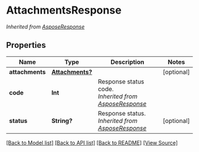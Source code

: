 ﻿# AttachmentsResponse


*Inherited from [AsposeResponse](AsposeResponse.md)*
## Properties
Name | Type | Description | Notes
------------ | ------------- | ------------- | -------------
**attachments** | [**Attachments?**](Attachments.md) |  | [optional]
**code** | **Int** | Response status code.<br />*Inherited from [AsposeResponse](AsposeResponse.md)* | 
**status** | **String?** | Response status.<br />*Inherited from [AsposeResponse](AsposeResponse.md)* | [optional]

[[Back to Model list]](../README.md#documentation-for-models) [[Back to API list]](../README.md#documentation-for-api-endpoints) [[Back to README]](../README.md) [[View Source]](../AsposePdfCloud/Models/AttachmentsResponse.swift)

